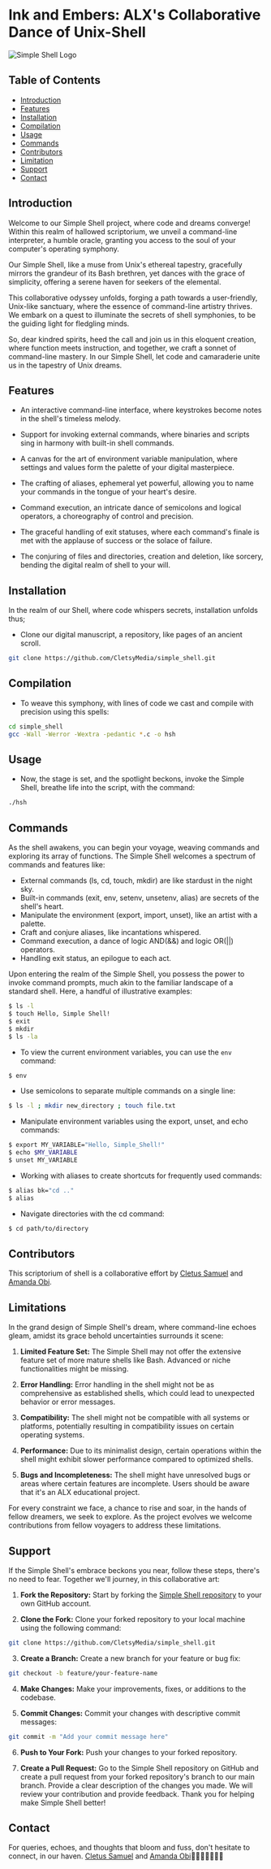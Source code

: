 # Ink and Embers: ALX's Collaborative Dance of Unix-Shell

![Simple Shell Logo](https://dinahosting.com/blog/upload/2021/05/Que-es-Bash-Script.jpg)

## Table of Contents

- [Introduction](#introduction)
- [Features](#features)
- [Installation](#installation)
- [Compilation](#compilation)
- [Usage](#usage)
- [Commands](#commands)
- [Contributors](#contributors)
- [Limitation](#limitations)
- [Support](#support)
- [Contact](#contact)

## Introduction

Welcome to our Simple Shell project, where code and dreams converge! Within this realm of hallowed scriptorium, we unveil a command-line interpreter, a humble oracle, granting you access to the soul of your computer's operating symphony.

Our Simple Shell, like a muse from Unix's ethereal tapestry, gracefully mirrors the grandeur of its Bash brethren, yet dances with the grace of simplicity, offering a serene haven for seekers of the elemental.

This collaborative odyssey unfolds, forging a path towards a user-friendly, Unix-like sanctuary, where the essence of command-line artistry thrives. We embark on a quest to illuminate the secrets of shell symphonies, to be the guiding light for fledgling minds.

So, dear kindred spirits, heed the call and join us in this eloquent creation, where function meets instruction, and together, we craft a sonnet of command-line mastery. In our Simple Shell, let code and camaraderie unite us in the tapestry of Unix dreams.

## Features

- An interactive command-line interface, where keystrokes become notes in the shell's timeless melody.

- Support for invoking external commands, where binaries and scripts sing in harmony with built-in shell commands.

- A canvas for the art of environment variable manipulation, where settings and values form the palette of your digital masterpiece.

- The crafting of aliases, ephemeral yet powerful, allowing you to name your commands in the tongue of your heart's desire.

- Command execution, an intricate dance of semicolons and logical operators, a choreography of control and precision.

- The graceful handling of exit statuses, where each command's finale is met with the applause of success or the solace of failure.

- The conjuring of files and directories, creation and deletion, like sorcery, bending the digital realm of shell to your will.

## Installation

In the realm of our Shell, where code whispers secrets, installation unfolds thus;

- Clone our digital manuscript, a repository, like pages of an ancient scroll.

```sh
git clone https://github.com/CletsyMedia/simple_shell.git
```

## Compilation

- To weave this symphony, with lines of code we cast and compile with precision using this spells:

```sh
cd simple_shell
gcc -Wall -Werror -Wextra -pedantic *.c -o hsh
```

## Usage

- Now, the stage is set, and the spotlight beckons, invoke the Simple Shell, breathe life into the script, with the command:

```sh
./hsh
```

## Commands

As the shell awakens, you can begin your voyage, weaving commands and exploring its array of functions. The Simple Shell welcomes a spectrum of commands and features like:

- External commands (ls, cd, touch, mkdir) are like stardust in the night sky.
- Built-in commands (exit, env, setenv, unsetenv, alias) are secrets of the shell's heart.
- Manipulate the environment (export, import, unset), like an artist with a palette.
- Craft and conjure aliases, like incantations whispered.
- Command execution, a dance of logic AND(&&) and logic OR(||) operators.
- Handling exit status, an epilogue to each act.

Upon entering the realm of the Simple Shell, you possess the power to invoke command prompts, much akin to the familiar landscape of a standard shell. Here, a handful of illustrative examples:

```sh
$ ls -l
$ touch Hello, Simple Shell!
$ exit
$ mkdir
$ ls -la
```

- To view the current environment variables, you can use the `env` command:

```sh
$ env
```

- Use semicolons to separate multiple commands on a single line:

```sh
$ ls -l ; mkdir new_directory ; touch file.txt
```

- Manipulate environment variables using the export, unset, and echo commands:

```sh
$ export MY_VARIABLE="Hello, Simple_Shell!"
$ echo $MY_VARIABLE
$ unset MY_VARIABLE
```

- Working with aliases to create shortcuts for frequently used commands:

```sh
$ alias bk="cd .."
$ alias
```

- Navigate directories with the cd command:

```sh
$ cd path/to/directory
```

## Contributors

This scriptorium of shell is a collaborative effort by [Cletus Samuel](https://github.com/CletsyMedia) and [Amanda Obi](https://github.com/ObiChika).

## Limitations

In the grand design of Simple Shell's dream, where command-line echoes gleam, amidst its grace behold uncertainties surrounds it scene:

1. **Limited Feature Set:** The Simple Shell may not offer the extensive feature set of more mature shells like Bash. Advanced or niche functionalities might be missing.

2. **Error Handling:** Error handling in the shell might not be as comprehensive as established shells, which could lead to unexpected behavior or error messages.

3. **Compatibility:** The shell might not be compatible with all systems or platforms, potentially resulting in compatibility issues on certain operating systems.

4. **Performance:** Due to its minimalist design, certain operations within the shell might exhibit slower performance compared to optimized shells.

5. **Bugs and Incompleteness:** The shell might have unresolved bugs or areas where certain features are incomplete. Users should be aware that it's an ALX educational project.

For every constraint we face, a chance to rise and soar, in the hands of fellow dreamers, we seek to explore. As the project evolves we welcome contributions from fellow voyagers to address these limitations.

## Support

If the Simple Shell's embrace beckons you near, follow these steps, there's no need to fear. Together we'll journey, in this collaborative art:

1. **Fork the Repository:** Start by forking the [Simple Shell repository](https://github.com/CletsyMedia/simple_shell) to your own GitHub account.

2. **Clone the Fork:** Clone your forked repository to your local machine using the following command:

```sh
git clone https://github.com/CletsyMedia/simple_shell.git
```

3. **Create a Branch:** Create a new branch for your feature or bug fix:

```sh
git checkout -b feature/your-feature-name
```

4. **Make Changes:** Make your improvements, fixes, or additions to the codebase.

5. **Commit Changes:** Commit your changes with descriptive commit messages: 

```sh
git commit -m "Add your commit message here"
```

6. **Push to Your Fork:** Push your changes to your forked repository.

7. **Create a Pull Request:** Go to the Simple Shell repository on GitHub and create a pull request from your forked repository's branch to our main branch. Provide a clear description of the changes you made. We will review your contribution and provide feedback. Thank you for helping make Simple Shell better!

## Contact

For queries, echoes, and thoughts that bloom and fuss, don't hesitate to connect, in our haven. [Cletus Samuel](https://cletsymedia.github.io/Prof-Portfolio/) and [Amanda Obi](https://github.com/ObiChika)🙏🙏🙏🙏🙏🙏🙏
